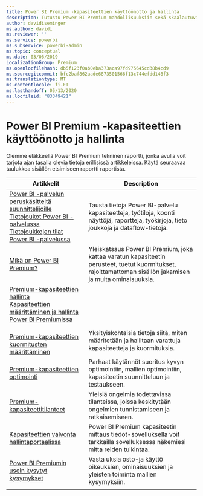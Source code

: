 ```yaml
---
title: Power BI Premium -kapasiteettien käyttöönotto ja hallinta
description: Tutustu Power BI Premium mahdollisuuksiin sekä skaalautuvien ratkaisujen suunnitteluun, käyttöönottoon, valvontaan ja vian määritykseen.
author: davidiseminger
ms.author: davidi
ms.reviewer: ''
ms.service: powerbi
ms.subservice: powerbi-admin
ms.topic: conceptual
ms.date: 03/06/2019
LocalizationGroup: Premium
ms.openlocfilehash: db5f123f0ab0eba373aca97fd975645cd38b4cd9
ms.sourcegitcommit: bfc2baf862aade6873501566f13c744efdd146f3
ms.translationtype: MT
ms.contentlocale: fi-FI
ms.lasthandoff: 05/13/2020
ms.locfileid: "83349421"
---
```

# <a name="deploying-and-managing-power-bi-premium-capacities"></a>Power BI Premium -kapasiteettien käyttöönotto ja hallinta

Olemme eläkkeellä Power BI Premium tekninen raportti, jonka avulla voit tarjota ajan tasalla olevia tietoja erillisissä artikkeleissa. Käytä seuraavaa taulukkoa sisällön etsimiseen raportti raportista. 

| Artikkelit | Description |
|-----|----|
| [Power BI -palvelun peruskäsitteitä suunnittelijoille](../fundamentals/service-basic-concepts.md)</br>[Tietojoukot Power BI -palvelussa](../connect-data/service-datasets-understand.md)</br>[Tietojoukkojen tilat Power BI -palvelussa](../connect-data/service-dataset-modes-understand.md) | Tausta tietoja Power BI-palvelu kapasiteetteja, työtiloja, koonti näyttöjä, raportteja, työkirjoja, tieto joukkoja ja dataflow-tietoja. |
| [Mikä on Power BI Premium?](../admin/service-premium-what-is.md) | Yleiskatsaus Power BI Premium, joka kattaa varatun kapasiteetin perusteet, tuetut kuormitukset, rajoittamattoman sisällön jakamisen ja muita ominaisuuksia.  |
| [Premium-kapasiteettien hallinta](../admin/service-premium-capacity-manage.md)</br>[Kapasiteettien määrittäminen ja hallinta Power BI Premiumissa](../admin/service-admin-premium-manage.md)
</br>[Premium-kapasiteettien kuormitusten määrittäminen](../admin/service-admin-premium-workloads.md) | Yksityiskohtaisia tietoja siitä, miten määritetään ja hallitaan varattuja kapasiteetteja ja kuormituksia. |
| [Premium-kapasiteettien optimointi](../admin/service-premium-capacity-optimize.md) | Parhaat käytännöt suoritus kyvyn optimointiin, mallien optimointiin, kapasiteetin suunnitteluun ja testaukseen. |
| [Premium-kapasiteettitilanteet](../admin/service-premium-capacity-scenarios.md) | Yleisiä ongelmia todettavissa tilanteissa, joissa keskitytään ongelmien tunnistamiseen ja ratkaisemiseen. |
| [Kapasiteettien valvonta hallintaportaalissa](../admin/service-admin-premium-monitor-portal.md) | Power BI Premium kapasiteetin mittaus tiedot-sovelluksella voit tarkkailla sovelluksessa näkemiesi mitta reiden tulkintaa. |
| [Power BI Premiumin usein kysytyt kysymykset](../admin/service-premium-faq.md) | Vasta uksia osto-ja käyttö oikeuksien, ominaisuuksien ja yleisten toiminta mallien kysymyksiin. |
| | |
